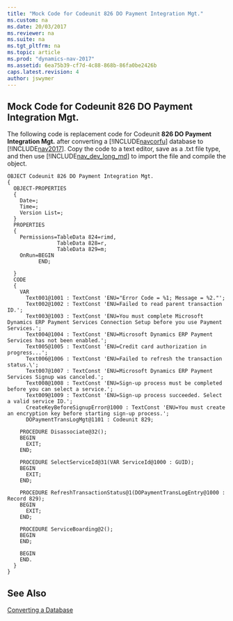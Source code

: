 ```yaml
---
title: "Mock Code for Codeunit 826 DO Payment Integration Mgt."
ms.custom: na
ms.date: 20/03/2017
ms.reviewer: na
ms.suite: na
ms.tgt_pltfrm: na
ms.topic: article
ms.prod: "dynamics-nav-2017"
ms.assetid: 6ea75b39-cf7d-4c88-868b-86fa0be2426b
caps.latest.revision: 4
author: jswymer
---
```

## Mock Code for Codeunit 826 DO Payment Integration Mgt.

The following code is replacement code for Codeunit **826 DO Payment Integration Mgt.** after converting a [!INCLUDE[navcorfu](includes/navcorfu_md.md)] database to [!INCLUDE[nav2017](includes/nav2017.md)]. Copy the code to a text editor, save as a .txt file type, and then use  [!INCLUDE[nav_dev_long_md](includes/nav_dev_long_md.md)] to import the file and compile the object.
```
OBJECT Codeunit 826 DO Payment Integration Mgt.
{
  OBJECT-PROPERTIES
  {
    Date=;
    Time=;
    Version List=;
  }
  PROPERTIES
  {
    Permissions=TableData 824=rimd,
                TableData 828=r,
                TableData 829=m;
    OnRun=BEGIN
          END;

  }
  CODE
  {
    VAR
      Text001@1001 : TextConst 'ENU="Error Code = %1; Message = %2."';
      Text002@1002 : TextConst 'ENU=Failed to read parent transaction ID.';
      Text003@1003 : TextConst 'ENU=You must complete Microsoft Dynamics ERP Payment Services Connection Setup before you use Payment Services.';
      Text004@1004 : TextConst 'ENU=Microsoft Dynamics ERP Payment Services has not been enabled.';
      Text005@1005 : TextConst 'ENU=Credit card authorization in progress...';
      Text006@1006 : TextConst 'ENU=Failed to refresh the transaction status.\';
      Text007@1007 : TextConst 'ENU=Microsoft Dynamics ERP Payment Services Signup was canceled.';
      Text008@1008 : TextConst 'ENU=Sign-up process must be completed before you can select a service.';
      Text009@1009 : TextConst 'ENU=Sign-up process succeeded. Select a valid service ID.';
      CreateKeyBeforeSignupError@1000 : TextConst 'ENU=You must create an encryption key before starting sign-up process.';
      DOPaymentTransLogMgt@1101 : Codeunit 829;

    PROCEDURE Disassociate@32();
    BEGIN
      EXIT;
    END;

    PROCEDURE SelectServiceId@31(VAR ServiceId@1000 : GUID);
    BEGIN
      EXIT;
    END;

    PROCEDURE RefreshTransactionStatus@1(DOPaymentTransLogEntry@1000 : Record 829);
    BEGIN
      EXIT;
    END;

    PROCEDURE ServiceBoarding@2();
    BEGIN
    END;

    BEGIN
    END.
  }
}
```

## See Also  
 [Converting a Database](Converting-a-Database.md)
